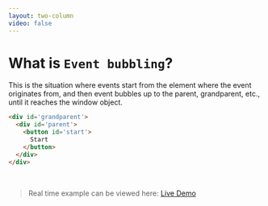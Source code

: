 ```yaml
---
layout: two-column
video: false
---
```


# What is `Event bubbling`?	

This is the situation where events start from the element where the event originates from, and then event bubbles up to the parent, grandparent, etc., until it reaches the window object.

```html
<div id='grandparent'>
  <div id='parent'>
    <button id='start'>
      Start
    </button>
  </div>
</div>
```

<template v-slot:right>

# What is `Event Capturing`?

Event capturing is the reverse of event bubbling. This means that events starts from the window all the way to the element that triggered the event.


```html
<div id='grandparent'>
  <div id='parent'>
    <button id='start'>
      Start
    </button>
  </div>
</div>
```

<br class="my-10"/>

> Real time example can be viewed here: <a href="../practices/A32.html" target="_blank">Live Demo</a>


</template>

<br class="my-10"/>

> Real time example can be viewed here: <a href="../practices/A32.html" target="_blank">Live Demo</a>

<template v-slot:refvideo>
    <iframe src="https://www.youtube.com/embed/6pDidDhcEn0" allowfullscreen></iframe>
</template>